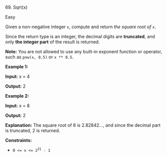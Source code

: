 69\. Sqrt(x)

Easy

Given a non-negative integer `x`, compute and return _the square root of_ `x`.

Since the return type is an integer, the decimal digits are **truncated**, and only **the integer part** of the result is returned.

**Note:** You are not allowed to use any built-in exponent function or operator, such as `pow(x, 0.5)` or <code>x ** 0.5</code>.

**Example 1:**

**Input:** x = 4

**Output:** 2

**Example 2:**

**Input:** x = 8

**Output:** 2

**Explanation:** The square root of 8 is 2.82842..., and since the decimal part is truncated, 2 is returned.

**Constraints:**

*   <code>0 <= x <= 2<sup>31</sup> - 1</code>